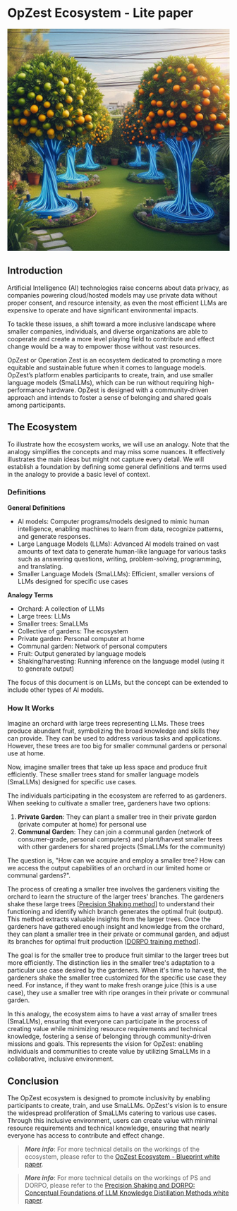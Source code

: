 
# OpZest Ecosystem - Lite paper

![](../Assets/oz_blueprint_lp_banner.jpeg "OpZest Ecosystem Blueprint - Lite paper")

## Introduction

Artificial Intelligence (AI) technologies raise concerns about data privacy, as companies powering cloud/hosted models may use private data without proper consent, and resource intensity, as even the most efficient LLMs are expensive to operate and have significant environmental impacts.

To tackle these issues, a shift toward a more inclusive landscape where smaller companies, individuals, and diverse organizations are able to cooperate and create a more level playing field to contribute and effect change would be a way to empower those without vast resources.

OpZest or Operation Zest is an ecosystem dedicated to promoting a more equitable and sustainable future when it comes to language models. OpZest’s platform enables participants to create, train, and use smaller language models (SmaLLMs), which can be run without requiring high-performance hardware. OpZest is designed with a community-driven approach and intends to foster a sense of belonging and shared goals among participants.

## The Ecosystem

To illustrate how the ecosystem works, we will use an analogy. Note that the analogy simplifies the concepts and may miss some nuances. It effectively illustrates the main ideas but might not capture every detail. We will establish a foundation by defining some general definitions and terms used in the analogy to provide a basic level of context.

### Definitions

**General Definitions**
- AI models: Computer programs/models designed to mimic human intelligence, enabling machines to learn from data, recognize patterns, and generate responses.
- Large Language Models (LLMs): Advanced AI models trained on vast amounts of text data to generate human-like language for various tasks such as answering questions, writing, problem-solving, programming, and translating.
- Smaller Language Models (SmaLLMs): Efficient, smaller versions of LLMs designed for specific use cases

**Analogy Terms**
- Orchard: A collection of LLMs
- Large trees: LLMs
- Smaller trees: SmaLLMs
- Collective of gardens: The ecosystem
- Private garden: Personal computer at home
- Communal garden: Network of personal computers
- Fruit: Output generated by language models
- Shaking/harvesting: Running inference on the language model (using it to generate output)

The focus of this document is on LLMs, but the concept can be extended to include other types of AI models.

### How It Works
Imagine an orchard with large trees representing LLMs. These trees produce abundant fruit, symbolizing the broad knowledge and skills they can provide. They can be used to address various tasks and applications. However, these trees are too big for smaller communal gardens or personal use at home.

Now, imagine smaller trees that take up less space and produce fruit efficiently. These smaller trees stand for smaller language models (SmaLLMs) designed for specific use cases.

The individuals participating in the ecosystem are referred to as gardeners. When seeking to cultivate a smaller tree, gardeners have two options:
1. **Private Garden**: They can plant a smaller tree in their private garden (private computer at home) for personal use
2. **Communal Garden**: They can join a communal garden (network of consumer-grade, personal computers) and plant/harvest smaller trees with other gardeners for shared projects (SmaLLMs for the community)

The question is, "How can we acquire and employ a smaller tree? How can we access the output capabilities of an orchard in our limited home or communal gardens?".

The process of creating a smaller tree involves the gardeners visiting the orchard to learn the structure of the larger trees' branches. The gardeners shake these large trees [[Precision Shaking method](https://github.com/OpZest/Papers/blob/main/Lite_papers/PS_and_DORPO_Lite_paper.md)] to understand their functioning and identify which branch generates the optimal fruit (output). This method extracts valuable insights from the larger trees. Once the gardeners have gathered enough insight and knowledge from the orchard, they can plant a smaller tree in their private or communal garden, and adjust its branches for optimal fruit production [[DORPO training method](https://github.com/OpZest/Papers/blob/main/Lite_papers/PS_and_DORPO_Lite_paper.md)].

The goal is for the smaller tree to produce fruit similar to the larger trees but more efficiently. The distinction lies in the smaller tree's adaptation to a particular use case desired by the gardeners. When it's time to harvest, the gardeners shake the smaller tree customized for the specific use case they need. For instance, if they want to make fresh orange juice (this is a use case), they use a smaller tree with ripe oranges in their private or communal garden.

In this analogy, the ecosystem aims to have a vast array of smaller trees (SmaLLMs), ensuring that everyone can participate in the process of creating value while minimizing resource requirements and technical knowledge, fostering a sense of belonging through community-driven missions and goals. This represents the vision for OpZest: enabling individuals and communities to create value by utilizing SmaLLMs in a collaborative, inclusive environment.

## Conclusion

The OpZest ecosystem is designed to promote inclusivity by enabling participants to create, train, and use SmaLLMs. OpZest's vision is to ensure the widespread proliferation of SmaLLMs catering to various use cases. Through this inclusive environment, users can create value with minimal resource requirements and technical knowledge, ensuring that nearly everyone has access to contribute and effect change.

> **_More info_**: For more technical details on the workings of the ecosystem, please refer to the [OpZest Ecosystem - Blueprint white paper](https://github.com/OpZest/Papers/blob/main/White_papers/OpZest_Ecosystem.md).

> **_More info_**: For more technical details on the workings of PS and DORPO, please refer to the [Precision Shaking and DORPO: Conceptual Foundations of LLM Knowledge Distillation Methods white paper](https://github.com/OpZest/Papers/blob/main/White_papers/Precision_Shaking_and_DORPO.md).
